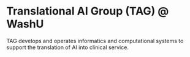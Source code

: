 # Translational AI Group (TAG) @ WashU

TAG develops and operates informatics and computational systems to support the translation of AI into clinical service.​
